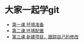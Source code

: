 # 大家一起学git

* [第一课 环境准备](1/README.md)
* [第二课 环境配置](2/README.md)
* [第三课 新建项目，跟踪自己的修改](3/README.md)



